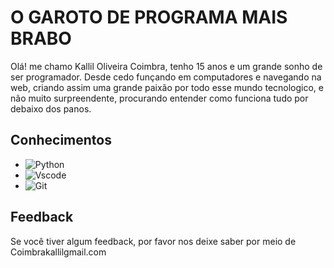 
# O GAROTO DE PROGRAMA MAIS BRABO



Olá! me chamo Kallil Oliveira Coimbra, tenho 15 anos e um grande sonho de ser programador. Desde cedo funçando em computadores e navegando na web, criando assim uma grande paixão  por todo esse mundo tecnologico, e não muito surpreendente, procurando entender como funciona tudo por debaixo dos panos. 






## Conhecimentos

 - ![Python](https://img.shields.io/badge/python-3670A0?style=for-the-badge&logo=python&logoColor=ffdd54)
 - ![Vscode](https://img.shields.io/badge/Vscode-007ACC?style=for-the-badge&logo=visual-studio-code&logoColor=white)
 - ![Git](https://img.shields.io/badge/GIT-E44C30?style=for-the-badge&logo=git&logoColor=white)
## Feedback

Se você tiver algum feedback, por favor nos deixe saber por meio de Coimbrakallilgmail.com

